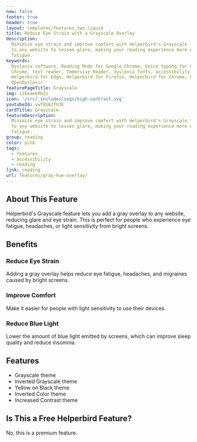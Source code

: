 ```yaml
---
new: false
footer: true
header: true
layout: templates/features_two.liquid
title: Reduce Eye Strain with a Grayscale Overlay
description:
  Minimize eye strain and improve comfort with Helperbird's Grayscale feature. Apply a gray overlay
  to any website to lessen glare, making your reading experience more enjoyable and reducing visual
  fatigue.
keywords:
  Dyslexia software, Reading Mode for Google Chrome, Voice typing for Chrome, Text to speech for
  Chrome, text reader, Immersive Reader, dyslexia fonts, accessibility software, dyslexia software,
  Helperbird for Edge, Helperbird for Firefox, Helperbird for Chrome, Opendyslexic for Chrome,
  OpenDyslexic
featurePageTitle: Grayscale
img: i1EeaekPHIo
icon: '/src/_includes/svgs/high-contrast.svg'
youtubeId: vwT8SAJfU3E
cardTitle: Grayscale
featureDescription:
  Minimize eye strain and improve comfort with Helperbird's Grayscale feature. Apply a gray overlay
  to any website to lessen glare, making your reading experience more enjoyable and reducing visual
  fatigue.
group: reading
color: pink
tags:
  - features
  - accessibility
  - reading
link: reading
url: features/gray-hue-overlay/
---
```


## About This Feature

Helperbird's Grayscale feature lets you add a gray overlay to any website, reducing glare and eye
strain. This is perfect for people who experience eye fatigue, headaches, or light sensitivity from
bright screens.

## Benefits

### Reduce Eye Strain

Adding a gray overlay helps reduce eye fatigue, headaches, and migraines caused by bright screens.

### Improve Comfort

Make it easier for people with light sensitivity to use their devices.

### Reduce Blue Light

Lower the amount of blue light emitted by screens, which can improve sleep quality and reduce
insomnia.

## Features

- Grayscale theme
- Inverted Grayscale theme
- Yellow on Black theme
- Inverted Color theme
- Increased Contrast theme

## Is This a Free Helperbird Feature?

No, this is a premium feature.

